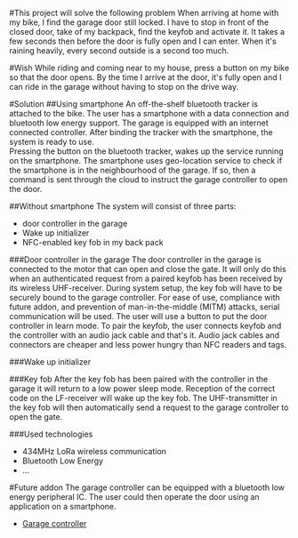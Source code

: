 #This project will solve the following problem
When arriving at home  with my bike, I find the garage door still locked.  I have to stop in front of the closed door, take of my backpack, find the keyfob and activate it.  It takes a few seconds then before the door is fully open and I can enter.  When it's raining heavily, every second outside is a second too much.

#Wish
While riding and coming near to my house, press a button on my bike so that the door opens.  By the time I arrive at the door, it's fully open and I can ride in the garage without having to stop on the drive way.

#Solution
##Using smartphone
An off-the-shelf bluetooth tracker is attached to the bike.  The user has a smartphone with a data connection and bluetooth low energy support.  The garage is equipped with an internet connected controller.  After binding the tracker with the smartphone, the system is ready to use.  
Pressing the button on the bluetooth tracker, wakes up the service running on the smartphone.  The smartphone uses geo-location service to check if the smartphone is in the neighbourhood of the garage.  If so, then a command is sent through the cloud to instruct the garage controller to open the door.  

##Without smartphone
The system will consist of three parts:  

* door controller in the garage  
* Wake up initializer
* NFC-enabled key fob in my back pack  

###Door controller in the garage
The door controller in the garage is connected to the motor that can open and close the gate.  It will only do this when an authenticated request from a paired keyfob has been received by its wireless UHF-receiver.
During system setup, the key fob will have to be securely bound to the garage controller.  For ease of use, compliance with future addon, and prevention of man-in-the-middle (MITM) attacks, serial communication will be used.  The user will use a button to put the door controller in learn mode.  To pair the keyfob, the user connects keyfob and the controller with an audio jack cable and that's it.  Audio jack cables and connectors are cheaper and less power hungry than NFC readers and tags.

###Wake up initializer

###Key fob
After the key fob has been paired with the controller in the garage it will return to a low power sleep mode.  Reception of the correct code on the LF-receiver will wake up the key fob.  The UHF-transmitter in the key fob will then automatically send a request to the garage controller to open the gate.

###Used technologies
* 434MHz LoRa wireless communication
* Bluetooth Low Energy
* ...

#Future addon
The garage controller can be equipped with a bluetooth low energy peripheral IC.  The user could then operate the door using an application on a smartphone.  

* [Garage controller](../../wiki/Master:-garage-controller)
